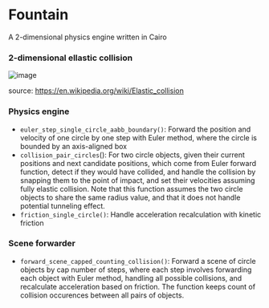 # Fountain
A 2-dimensional physics engine written in Cairo


### 2-dimensional ellastic collision
![image](https://user-images.githubusercontent.com/59590480/152895476-b6c0ec94-174d-4abe-b452-ee77640b8f33.png)

source: https://en.wikipedia.org/wiki/Elastic_collision


### Physics engine
- `euler_step_single_circle_aabb_boundary()`: Forward the position and velocity of one circle by one step with Euler method, where the circle is bounded by an axis-aligned box
- `collision_pair_circles`(): For two circle objects, given their current positions and next candidate positions, which come from Euler forward function, detect if they would have collided, and handle the collision by snapping them to the point of impact, and set their velocities assuming fully elastic collision. Note that this function assumes the two circle objects to share the same radius value, and that it does not handle potential tunneling effect.
- `friction_single_circle()`: Handle acceleration recalculation with kinetic friction


### Scene forwarder
- `forward_scene_capped_counting_collision()`: Forward a scene of circle objects by cap number of steps, where each step involves forwarding each object with Euler method, handling all possible collisions, and recalculate acceleration based on friction. The function keeps count of collision occurences between all pairs of objects.
